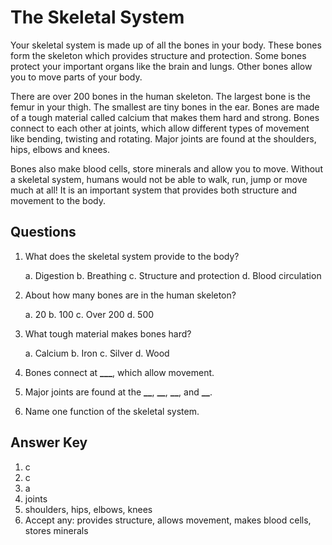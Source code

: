 # The Skeletal System

Your skeletal system is made up of all the bones in your body. These bones form the skeleton which provides structure and protection. Some bones protect your important organs like the brain and lungs. Other bones allow you to move parts of your body.

There are over 200 bones in the human skeleton. The largest bone is the femur in your thigh. The smallest are tiny bones in the ear. Bones are made of a tough material called calcium that makes them hard and strong. Bones connect to each other at joints, which allow different types of movement like bending, twisting and rotating. Major joints are found at the shoulders, hips, elbows and knees.

Bones also make blood cells, store minerals and allow you to move. Without a skeletal system, humans would not be able to walk, run, jump or move much at all! It is an important system that provides both structure and movement to the body.

## Questions

1. What does the skeletal system provide to the body?

   a. Digestion
   b. Breathing
   c. Structure and protection
   d. Blood circulation

2. About how many bones are in the human skeleton?

   a. 20
   b. 100
   c. Over 200
   d. 500

3. What tough material makes bones hard?

   a. Calcium
   b. Iron
   c. Silver
   d. Wood

4. Bones connect at ****\_\_\_****, which allow movement.

5. Major joints are found at the ****\_\_****, ****\_\_****, ****\_\_****, and ****\_\_****.

6. Name one function of the skeletal system.

## Answer Key

1. c
2. c
3. a
4. joints
5. shoulders, hips, elbows, knees
6. Accept any: provides structure, allows movement, makes blood cells, stores minerals
